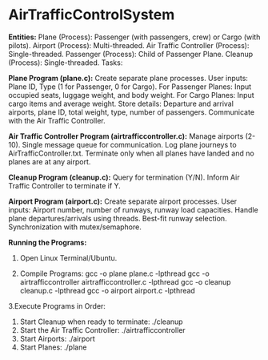 # AirTrafficControlSystem

**Entities:**
Plane (Process): Passenger (with passengers, crew) or Cargo (with pilots).
Airport (Process): Multi-threaded.
Air Traffic Controller (Process): Single-threaded.
Passenger (Process): Child of Passenger Plane.
Cleanup (Process): Single-threaded.
Tasks:


**Plane Program (plane.c):**
Create separate plane processes.
User inputs: Plane ID, Type (1 for Passenger, 0 for Cargo).
For Passenger Planes: Input occupied seats, luggage weight, and body weight.
For Cargo Planes: Input cargo items and average weight.
Store details: Departure and arrival airports, plane ID, total weight, type, number of passengers.
Communicate with the Air Traffic Controller.


**Air Traffic Controller Program (airtrafficcontroller.c):**
Manage airports (2-10).
Single message queue for communication.
Log plane journeys to AirTrafficController.txt.
Terminate only when all planes have landed and no planes are at any airport.

**Cleanup Program (cleanup.c):**
Query for termination (Y/N).
Inform Air Traffic Controller to terminate if Y.


**Airport Program (airport.c):**
Create separate airport processes.
User inputs: Airport number, number of runways, runway load capacities.
Handle plane departures/arrivals using threads.
Best-fit runway selection.
Synchronization with mutex/semaphore.


**Running the Programs:**
1. Open Linux Terminal/Ubuntu.
   
2. Compile Programs:
    gcc -o plane plane.c -lpthread
    gcc -o airtrafficcontroller airtrafficcontroller.c -lpthread
    gcc -o cleanup cleanup.c -lpthread
    gcc -o airport airport.c -lpthread
   
3.Execute Programs in Order:
  1. Start Cleanup when ready to terminate: ./cleanup
  2. Start the Air Traffic Controller: ./airtrafficcontroller
  3. Start Airports: ./airport
  4. Start Planes: ./plane

